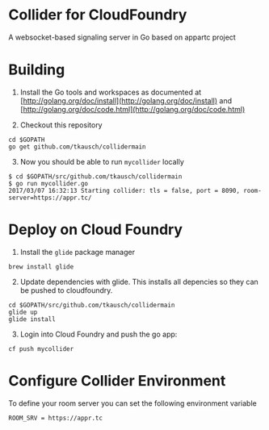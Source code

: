 # Collider for CloudFoundry
A websocket-based signaling server in Go based on appartc project

# Building

1. Install the Go tools and workspaces as documented at [http://golang.org/doc/install](http://golang.org/doc/install) and [http://golang.org/doc/code.html](http://golang.org/doc/code.html) 

2. Checkout this repository
```
cd $GOPATH
go get github.com/tkausch/collidermain
```

3. Now you should be able to run ```mycollider``` locally
```
$ cd $GOPATH/src/github.com/tkausch/collidermain
$ go run mycollider.go 
2017/03/07 16:32:13 Starting collider: tls = false, port = 8090, room-server=https://appr.tc/
```

# Deploy on Cloud Foundry

1. Install the ```glide``` package manager 
```
brew install glide
```  

2. Update dependencies with glide. This installs all depencies so they can be pushed to cloudfoundry.
```
cd $GOPATH/src/github.com/tkausch/collidermain
glide up
glide install 
```

3. Login into Cloud Foundry and push the go app:
```
cf push mycollider
```

# Configure Collider Environment

To define your room server you can set the following environment variable 
```
ROOM_SRV = https://appr.tc
```
 
